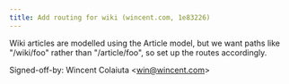 ```yaml
---
title: Add routing for wiki (wincent.com, 1e83226)
---
```


Wiki articles are modelled using the Article model, but we want paths like "/wiki/foo" rather than "/article/foo", so set up the routes accordingly.

Signed-off-by: Wincent Colaiuta &lt;win@wincent.com&gt;
